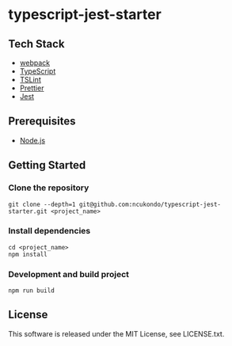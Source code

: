 # typescript-jest-starter

## Tech Stack
- [webpack](https://webpack.js.org/)
- [TypeScript](http://www.typescriptlang.org/)
- [TSLint](https://palantir.github.io/tslint/)
- [Prettier](https://prettier.io/)
- [Jest](https://facebook.github.io/jest/)

## Prerequisites
- [Node.js](https://nodejs.org/)

## Getting Started
### Clone the repository
```
git clone --depth=1 git@github.com:ncukondo/typescript-jest-starter.git <project_name>
```

### Install dependencies
```
cd <project_name>
npm install
```



### Development and build project
```
npm run build
```


## License
This software is released under the MIT License, see LICENSE.txt.
